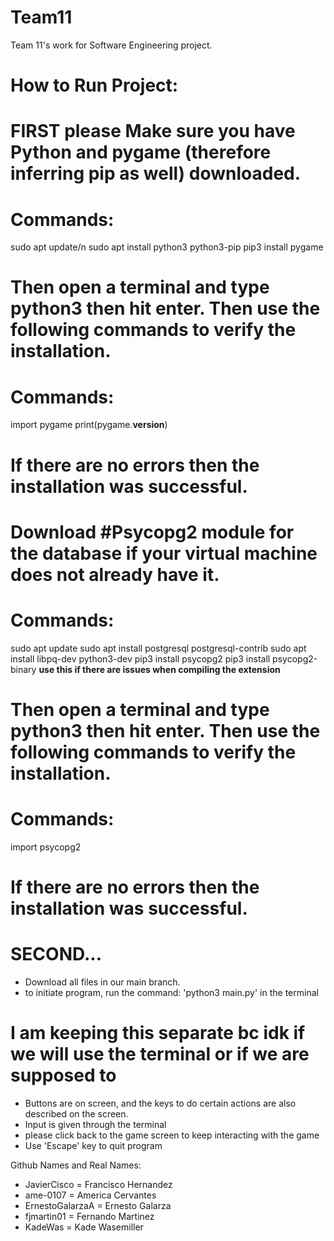 # Team11
Team 11's work for Software Engineering project.


# How to Run Project:
# FIRST please Make sure you have Python and pygame (therefore inferring pip as well) downloaded. 
# Commands:
sudo apt update/n
sudo apt install python3 python3-pip
pip3 install pygame

# Then open a terminal and type python3 then hit enter. Then use the following commands to verify the installation.
# Commands:
import pygame
print(pygame.__version__)

# If there are no errors then the installation was successful.

# Download #Psycopg2 module for the database if your virtual machine does not already have it.
# Commands:
sudo apt update
sudo apt install postgresql postgresql-contrib
sudo apt install libpq-dev python3-dev
pip3 install psycopg2
pip3 install psycopg2-binary **use this if there are issues when compiling the extension**

# Then open a terminal and type python3 then hit enter. Then use the following commands to verify the installation.
# Commands:
import psycopg2

# If there are no errors then the installation was successful.

# SECOND...
- Download all files in our main branch.
- to initiate program, run the command: 'python3 main.py' in the terminal

# I am keeping this separate bc idk if we will use the terminal or if we are supposed to
- Buttons are on screen, and the keys to do certain actions are also described on the screen.
- Input is given through the terminal
- please click back to the game screen to keep interacting with the game
- Use 'Escape' key to quit program

Github Names and Real Names:
- JavierCisco = Francisco Hernandez
- ame-0107 = America Cervantes
- ErnestoGalarzaA = Ernesto Galarza
- fjmartin01 = Fernando Martinez
- KadeWas = Kade Wasemiller
